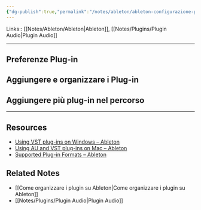 ```yaml
---
{"dg-publish":true,"permalink":"/notes/ableton/ableton-configurazione-plugins/","tags":["type/note"]}
---
```


Links:: [[Notes/Ableton/Ableton\|Ableton]], [[Notes/Plugins/Plugin Audio\|Plugin Audio]]

---

## Preferenze Plug-in


## Aggiungere e organizzare i Plug-in


## Aggiungere più plug-in nel percorso



---
## Resources

- [Using VST plug-ins on Windows – Ableton](https://help.ableton.com/hc/en-us/articles/209071729-Using-VST-plug-ins-on-Windows#h_01G1RA9D8RN4YVBS4PNTNMX8E4)
- [Using AU and VST plug-ins on Mac – Ableton](https://help.ableton.com/hc/en-us/articles/209068929-Using-AU-and-VST-plug-ins-on-Mac)
- [Supported Plug-in Formats – Ableton](https://help.ableton.com/hc/en-us/articles/5937501570460-Supported-Plug-in-Formats-)

## Related Notes

- [[Come organizzare i plugin su Ableton\|Come organizzare i plugin su Ableton]]
- [[Notes/Plugins/Plugin Audio\|Plugin Audio]]

